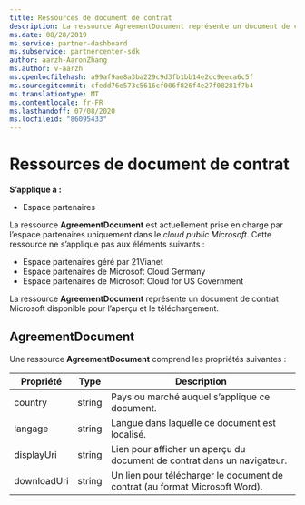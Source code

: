 ```yaml
---
title: Ressources de document de contrat
description: La ressource AgreementDocument représente un document de contrat.
ms.date: 08/28/2019
ms.service: partner-dashboard
ms.subservice: partnercenter-sdk
author: aarzh-AaronZhang
ms.author: v-aarzh
ms.openlocfilehash: a99af9ae8a3ba229c9d3fb1bb14e2cc9eeca6c5f
ms.sourcegitcommit: cfedd76e573c5616cf006f826f4e27f08281f7b4
ms.translationtype: MT
ms.contentlocale: fr-FR
ms.lasthandoff: 07/08/2020
ms.locfileid: "86095433"
---
```

# <a name="agreement-document-resources"></a>Ressources de document de contrat

**S’applique à :**

- Espace partenaires

La ressource **AgreementDocument** est actuellement prise en charge par l’espace partenaires uniquement dans le *cloud public Microsoft*. Cette ressource ne s’applique pas aux éléments suivants :

- Espace partenaires géré par 21Vianet
- Espace partenaires de Microsoft Cloud Germany
- Espace partenaires de Microsoft Cloud for US Government

La ressource **AgreementDocument** représente un document de contrat Microsoft disponible pour l’aperçu et le téléchargement.

## <a name="agreementdocument"></a>AgreementDocument

Une ressource **AgreementDocument** comprend les propriétés suivantes :

| Propriété       | Type   | Description                                                                                               |
|----------------|--------|-----------------------------------------------------------------------------------------------------------|
| country | string | Pays ou marché auquel s’applique ce document. |
| langage | string | Langue dans laquelle ce document est localisé. |
| displayUri | string | Lien pour afficher un aperçu du document de contrat dans un navigateur.  |
| downloadUri |string | Un lien pour télécharger le document de contrat (au format Microsoft Word). |
